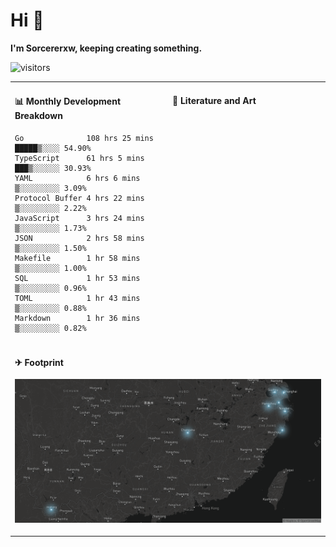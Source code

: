 # Hi 👋

**I'm Sorcererxw, keeping creating something.**

![visitors](https://visitor-badge.glitch.me/badge?page_id=sorcererxw.sorcererx)

<table width="800px">
<tr>
<td valign="top" width="50%">

#### 📊 Monthly Development Breakdown

<!--START_SECTION:waka-->
```text
Go              108 hrs 25 mins █████▒░░░░ 54.90%
TypeScript      61 hrs 5 mins   ███▒░░░░░░ 30.93%
YAML            6 hrs 6 mins    ▒░░░░░░░░░ 3.09%
Protocol Buffer 4 hrs 22 mins   ▒░░░░░░░░░ 2.22%
JavaScript      3 hrs 24 mins   ▒░░░░░░░░░ 1.73%
JSON            2 hrs 58 mins   ▒░░░░░░░░░ 1.50%
Makefile        1 hr 58 mins    ▒░░░░░░░░░ 1.00%
SQL             1 hr 53 mins    ▒░░░░░░░░░ 0.96%
TOML            1 hr 43 mins    ▒░░░░░░░░░ 0.88%
Markdown        1 hr 36 mins    ▒░░░░░░░░░ 0.82%
```
<!--END_SECTION:waka-->

<td valign="top" width="50%">

#### 💃 Literature and Art

<!--START_SECTION:douban-->

<!--END_SECTION:douban-->

</td>
</tr>
<tr>
<td colspan="2">

#### ✈ Footprint

![footprint](./footprint.png)

</td>
</tr>
</table>


